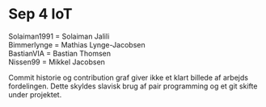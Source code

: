 # Sep 4 IoT


Solaiman1991 = Solaiman Jalili <br />
Bimmerlynge = Mathias Lynge-Jacobsen <br />
BastianVIA = Bastian Thomsen <br />
Nissen99 = Mikkel Jacobsen <br />


Commit historie og contribution graf giver ikke et klart billede af arbejds fordelingen.
Dette skyldes slavisk brug af pair programming og et git skifte under projektet. 
